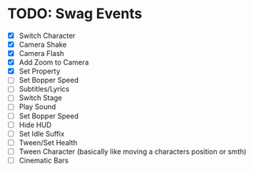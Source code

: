 # TODO: Swag Events
- [x] Switch Character
- [x] Camera Shake
- [x] Camera Flash
- [x] Add Zoom to Camera
- [x] Set Property
- [ ] Set Bopper Speed
- [ ] Subtitles/Lyrics
- [ ] Switch Stage
- [ ] Play Sound
- [ ] Set Bopper Speed
- [ ] Hide HUD
- [ ] Set Idle Suffix
- [ ] Tween/Set Health
- [ ] Tween Character (basically like moving a characters position or smth)
- [ ] Cinematic Bars
